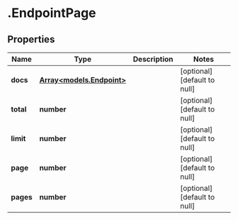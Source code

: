# .EndpointPage

## Properties
Name | Type | Description | Notes
------------ | ------------- | ------------- | -------------
**docs** | [**Array&lt;models.Endpoint&gt;**](models.Endpoint.md) |  | [optional] [default to null]
**total** | **number** |  | [optional] [default to null]
**limit** | **number** |  | [optional] [default to null]
**page** | **number** |  | [optional] [default to null]
**pages** | **number** |  | [optional] [default to null]


